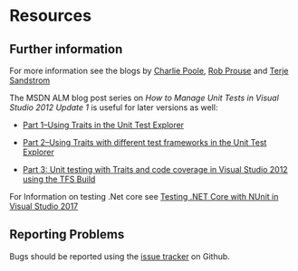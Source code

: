 # Resources

## Further information

For more information see the blogs by [Charlie Poole](http://nunit.com/blogs/), [Rob Prouse](http://www.alteridem.net/) and [Terje Sandstrom](http://hermit.no)

The MSDN ALM blog post series on _How to Manage Unit Tests in Visual Studio 2012 Update 1_ is useful for later versions as well:

* [Part 1–Using Traits in the Unit Test Explorer](http://blogs.msdn.com/b/visualstudioalm/archive/2012/11/09/how-to-manage-unit-tests-in-visual-studio-2012-update-1-part-1-using-traits-in-the-unit-test-explorer.aspx)

* [Part 2–Using Traits with different test frameworks in the Unit Test Explorer](http://blogs.msdn.com/b/visualstudioalm/archive/2012/11/20/part-2-using-traits-with-different-test-frameworks-in-the-unit-test-explorer.aspx)

* [Part 3: Unit testing with Traits and code coverage in Visual Studio 2012 using the TFS Build](http://blogs.msdn.com/b/visualstudioalm/archive/2013/06/11/part-3-unit-testing-with-traits-and-code-coverage-in-visual-studio-2012-using-the-tfs-build-and-the-new-nuget-adapter-approach.aspx)

For Information on testing .Net core see  [Testing .NET Core with NUnit in Visual Studio 2017](http://www.alteridem.net/2017/05/04/test-net-core-nunit-vs2017/)

## Reporting Problems

Bugs should be reported using the [issue tracker](https://github.com/nunit/nunit3-vs-adapter/issues) on Github.
